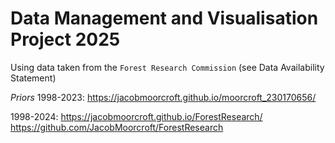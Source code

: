 # Data Management and Visualisation Project 2025
Using data taken from the `Forest Research Commission` (see Data Availability Statement)

*Priors*
1998-2023: https://jacobmoorcroft.github.io/moorcroft_230170656/

1998-2024: https://jacobmoorcroft.github.io/ForestResearch/
           https://github.com/JacobMoorcroft/ForestResearch
